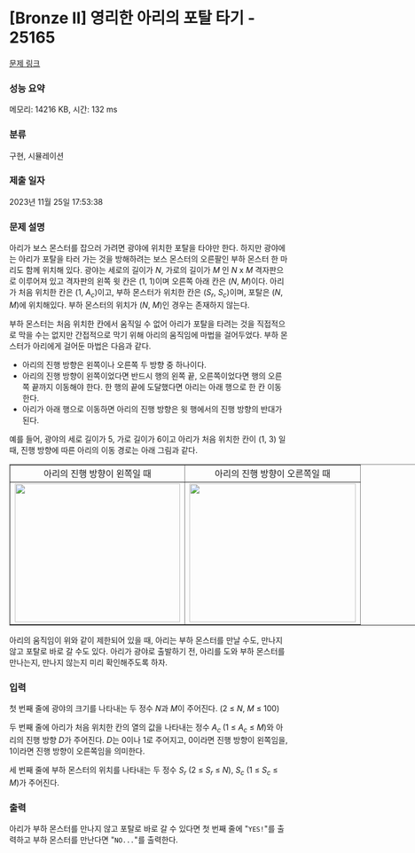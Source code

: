 # [Bronze II] 영리한 아리의 포탈 타기 - 25165 

[문제 링크](https://www.acmicpc.net/problem/25165) 

### 성능 요약

메모리: 14216 KB, 시간: 132 ms

### 분류

구현, 시뮬레이션

### 제출 일자

2023년 11월 25일 17:53:38

### 문제 설명

<p>아리가 보스 몬스터를 잡으러 가려면 광야에 위치한 포탈을 타야만 한다. 하지만 광야에는 아리가 포탈을 타러 가는 것을 방해하려는 보스 몬스터의 오른팔인 부하 몬스터 한 마리도 함께 위치해 있다. 광야는 세로의 길이가 <em>N</em>, 가로의 길이가 <em>M</em> 인 <em>N</em> x <em>M</em> 격자판으로 이루어져 있고 격자판의 왼쪽 윗 칸은 (1, 1)이며 오른쪽 아래 칸은 (<em>N</em>, <em>M</em>)이다. 아리가 처음 위치한 칸은 (1, <em>A<sub>c</sub></em>)이고, 부하 몬스터가 위치한 칸은 (<em>S<sub>r</sub></em>, <em>S<sub>c</sub></em>)이며, 포탈은 (<em>N</em>, <em>M</em>)에 위치해있다. 부하 몬스터의 위치가 (<em>N</em>, <em>M</em>)인 경우는 존재하지 않는다.</p>

<p>부하 몬스터는 처음 위치한 칸에서 움직일 수 없어 아리가 포탈을 타려는 것을 직접적으로 막을 수는 없지만 간접적으로 막기 위해 아리의 움직임에 마법을 걸어두었다. 부하 몬스터가 아리에게 걸어둔 마법은 다음과 같다.</p>

<ul>
	<li>아리의 진행 방향은 왼쪽이나 오른쪽 두 방향 중 하나이다.</li>
	<li>아리의 진행 방향이 왼쪽이었다면 반드시 행의 왼쪽 끝, 오른쪽이었다면 행의 오른쪽 끝까지 이동해야 한다. 한 행의 끝에 도달했다면 아리는 아래 행으로 한 칸 이동한다.</li>
	<li>아리가 아래 행으로 이동하면 아리의 진행 방향은 윗 행에서의 진행 방향의 반대가 된다.</li>
</ul>

<p>예를 들어, 광야의 세로 길이가 5, 가로 길이가 6이고 아리가 처음 위치한 칸이 (1, 3) 일 때, 진행 방향에 따른 아리의 이동 경로는 아래 그림과 같다.</p>

<table align="center" border="1" cellpadding="1" cellspacing="1" class="table table-bordered" style="width: 900px;">
	<tbody>
		<tr>
			<td style="text-align: center;">아리의 진행 방향이 왼쪽일 때</td>
			<td style="text-align: center;">아리의 진행 방향이 오른쪽일 때</td>
		</tr>
		<tr>
			<td style="text-align: center;"><img alt="" src="https://upload.acmicpc.net/2439b24d-fbe4-4def-b231-ce2ed5a5e6ac/" style="width: 298px; height: 250px;"></td>
			<td style="text-align: center;"><img alt="" src="https://upload.acmicpc.net/1676d0dd-0760-498c-b92f-b6c2c466297e/" style="width: 300px; height: 250px;"></td>
		</tr>
	</tbody>
</table>

<p>아리의 움직임이 위와 같이 제한되어 있을 때, 아리는 부하 몬스터를 만날 수도, 만나지 않고 포탈로 바로 갈 수도 있다. 아리가 광야로 출발하기 전, 아리를 도와 부하 몬스터를 만나는지, 만나지 않는지 미리 확인해주도록 하자.</p>

### 입력 

 <p>첫 번째 줄에 광야의 크기를 나타내는 두 정수 <em>N</em>과 <em>M</em>이 주어진다. (2 ≤ <em>N</em>, <em>M</em> ≤ 100)</p>

<p>두 번째 줄에 아리가 처음 위치한 칸의 열의 값을 나타내는 정수 <em>A<sub>c </sub></em>(1 ≤ <em>A<sub>c</sub></em> ≤ <em>M</em>)와 아리의 진행 방향 <em>D</em>가 주어진다. <em>D</em>는 0이나 1로 주어지고, 0이라면 진행 방향이 왼쪽임을, 1이라면 진행 방향이 오른쪽임을 의미한다.</p>

<p>세 번째 줄에 부하 몬스터의 위치를 나타내는 두 정수 <em>S<sub>r</sub></em> (2 ≤ <em>S<sub>r</sub></em> ≤ <em>N</em>), <em>S<sub>c</sub></em> (1 ≤ <em>S<sub>c</sub></em> ≤ <em>M</em>)가 주어진다.</p>

### 출력 

 <p>아리가 부하 몬스터를 만나지 않고 포탈로 바로 갈 수 있다면 첫 번째 줄에 "<code>YES!</code>"를 출력하고 부하 몬스터를 만난다면 "<code>NO...</code>"를 출력한다.</p>

